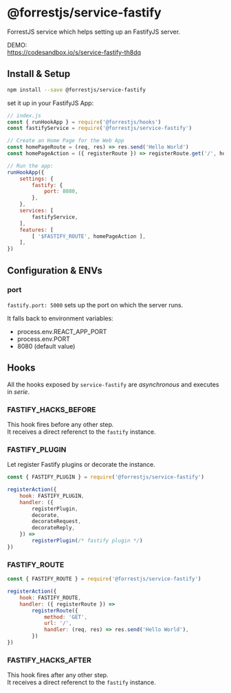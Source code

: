 # @forrestjs/service-fastify

ForrestJS service which helps setting up an FastifyJS server.  

DEMO:  
https://codesandbox.io/s/service-fastify-th8dq

## Install & Setup

```bash
npm install --save @forrestjs/service-fastify
```

set it up in your FastifyJS App:

```js
// index.js
const { runHookApp } = require('@forrestjs/hooks')
const fastifyService = require('@forrestjs/service-fastify')

// Create an Home Page for the Web App
const homePageRoute = (req, res) => res.send('Hello World')
const homePageAction = ({ registerRoute }) => registerRoute.get('/', homePageRoute)

// Run the app:
runHookApp({
    settings: {
        fastify: {
            port: 8080,
        },
    },
    services: [
        fastifyService,
    ],
    features: [
        [ '$FASTIFY_ROUTE', homePageAction ],
    ],
})
```

## Configuration & ENVs

### port

`fastify.port: 5000` sets up the port on which the server runs.

It falls back to environment variables:

- process.env.REACT_APP_PORT
- process.env.PORT
- 8080 (default value)

## Hooks

All the hooks exposed by `service-fastify` are _asynchronous_ and executes in _serie_.

### FASTIFY_HACKS_BEFORE

This hook fires before any other step.<br>
It receives a direct referenct to the `fastify` instance.

### FASTIFY_PLUGIN

Let register Fastify plugins or decorate the instance.

```js
const { FASTIFY_PLUGIN } = require('@forrestjs/service-fastify')

registerAction({
    hook: FASTIFY_PLUGIN,
    handler: ({ 
        registerPlugin,
        decorate,
        decorateRequest,
        decorateReply, 
    }) =>
        registerPlugin(/* fastify plugin */)
})
```

### FASTIFY_ROUTE

```js
const { FASTIFY_ROUTE } = require('@forrestjs/service-fastify')

registerAction({
    hook: FASTIFY_ROUTE,
    handler: ({ registerRoute }) =>
        registerRoute({
            method: 'GET',
            url: '/',
            handler: (req, res) => res.send('Hello World'),
        })
})
```

### FASTIFY_HACKS_AFTER

This hook fires after any other step.<br>
It receives a direct referenct to the `fastify` instance.
